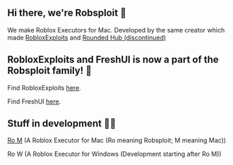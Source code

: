 ## Hi there, we're Robsploit 👋
We make Roblox Executors for Mac. Developed by the same creator which made [RobloxExploits](https://github.com/404PageN0tFound/RobloxExploits) and [Rounded Hub (discontinued)](https://github.com/404PageN0tFound/RoundedHub) 

## RobloxExploits and FreshUI is now a part of the Robsploit family! 🎊
Find RobloxExploits [here](https://github.com/404PageN0tFound/RobloxExploits).

Find FreshUI [here](https://github.com/Robsploit/Soon/blob/main/README.md).

## Stuff in development 🧑‍💻
[Ro M](https://github.com/Robsploit/Ro-M) (A Roblox Executor for Mac (Ro meaning Robsploit; M meaning Mac))

Ro W (A Roblox Executor for Windows (Development starting after Ro M))
